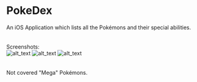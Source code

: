 # PokeDex
An iOS Application which lists all the Pokémons and their special abilities.
<br><br><br>Screenshots:<br>
![alt_text](https://cloud.githubusercontent.com/assets/14857735/21266241/32a233d0-c3cb-11e6-9201-9fd8b84b6919.png)
![alt_text](https://cloud.githubusercontent.com/assets/14857735/21266242/32aa6e38-c3cb-11e6-8911-10dd28436443.png)
![alt_text](https://cloud.githubusercontent.com/assets/14857735/21266243/32ab93b2-c3cb-11e6-8582-8d6317bd50fc.png)
<br><br><br>
Not covered "Mega" Pokémons.
